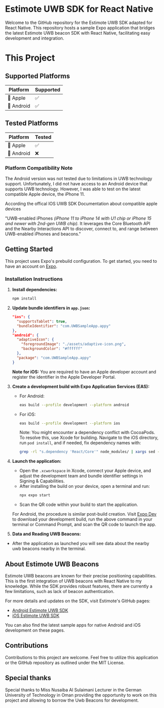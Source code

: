 # Estimote UWB SDK for React Native

Welcome to the GitHub repository for the Estimote UWB SDK adapted for React Native. This repository hosts a sample Expo application that bridges the latest Estimote UWB beacon SDK with React Native, facilitating easy development and integration.

# This Project
## Supported Platforms

| Platform       | Supported       |
| -------------- | --------------- |
| 🍎 Apple       | ✅              |
| 🤖 Android     | ✅              |



## Tested Platforms

| Platform       | Tested       |
| -------------- | --------------- |
| 🍎 Apple       | ✅              |
| 🤖 Android     | ❌              |


### Platform Compatibility Note
The Android version was not tested due to limitations in UWB technology support. Unfortunately, I did not have access to an Android device that supports UWB technology. However, I was able to test on the latest compatible Apple device, the iPhone 11.

According the offical IOS UWB SDK Documentation about compatible apple devices

"UWB-enabled iPhones *(iPhone 11 to iPhone 14 with U1 chip or iPhone 15 and newer with 2nd-gen UWB chip).* It leverages the Core Bluetooth API and the Nearby Interactions API to discover, connect to, and range between UWB-enabled iPhones and beacons."


## Getting Started
This project uses Expo's prebuild configuration. To get started, you need to have an account on [Expo](https://expo.dev).

### Installation Instructions

1. **Install dependencies:**
   ```bash
   npm install
   ```

2. **Update bundle identifiers in `app.json`:**
   ```json
   "ios": {
     "supportsTablet": true,
     "bundleIdentifier": "com.UWBSampleApp.appy"
   },
   "android": {
     "adaptiveIcon": {
       "foregroundImage": "./assets/adaptive-icon.png",
       "backgroundColor": "#ffffff"
     },
     "package": "com.UWBSampleApp.appy"
   }
   ```

   **Note for iOS:** You are required to have an Apple developer account and register the identifier in the Apple Developer Portal.

3. **Create a development build with Expo Application Services (EAS):**
   - For Android:
     ```bash
     eas build --profile development --platform android
     ```
   - For iOS:
     ```bash
     eas build --profile development --platform ios
     ```
     Note: You might encounter a dependency conflict with CocoaPods. To resolve this, use Xcode for building. Navigate to the iOS directory, run `pod install`, and if needed, fix dependency names with:
     ```bash
     grep -rl "s.dependency 'React/Core'" node_modules/ | xargs sed -i '' 's=React/Core=React-Core=g'
     ```

4. **Launch the application:**
   - Open the `.xcworkspace` in Xcode, connect your Apple device, and adjust the development team and bundle identifier settings in Signing & Capabilities.
   - After installing the build on your device, open a terminal and run:
     ```bash
     npx expo start
     ```
   - Scan the QR code within your build to start the application.

   For Android, the procedure is similar post-build creation. Visit [Expo Dev](https://expo.dev) to download your development build, run the above command in your terminal or Command Prompt, and scan the QR code to launch the app.

5. **Data and Reading UWB Beacons:**
- After the application as launched you will see data about the nearby uwb beacons nearby in the terminal.

## About Estimote UWB Beacons
Estimote UWB beacons are known for their precise positioning capabilities. This is the first integration of UWB beacons with React Native to my knowledge. While the SDK provides robust features, there are currently a few limitations, such as lack of beacon authentication.

For more details and updates on the SDK, visit Estimote's GitHub pages:
- [Android Estimote UWB SDK](https://github.com/Estimote/Android-Estimote-UWB-SDK)
- [iOS Estimote UWB SDK](https://github.com/Estimote/iOS-Estimote-UWB-SDK)

You can also find the latest sample apps for native Android and iOS development on these pages.

## Contributions
Contributions to this project are welcome. Feel free to utilize this application or the GitHub repository as outlined under the MIT License.


## Special thanks 

Special thanks to Miss Nusaiba Al Sulaimani Lecturer in the German University of Technology in Oman providing the opportunity to work on this project and allowing to borrow the Uwb Beacons for development.


